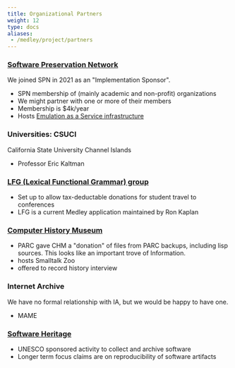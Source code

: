 ```yaml
---
title: Organizational Partners
weight: 12
type: docs
aliases:
 - /medley/project/partners
---
```


### [Software Preservation Network](https://www.softwarepreservationnetwork.org/about/)

We joined SPN in 2021 as an "Implementation Sponsor".

* SPN membership of (mainly academic and  non-profit) organizations
* We might partner with one or more of their members
* Membership is $4k/year
* Hosts [Emulation as a Service infrastructure](https://www.softwarepreservationnetwork.org/emulation-as-a-service-infrastructure/)

### Universities: CSUCI

California State University Channel Islands

* Professor Eric Kaltman

### [LFG (Lexical Functional Grammar) group](https://ling.sprachwiss.uni-konstanz.de/pages/home/lfg/ilfga/constitution.html)

* Set up to allow tax-deductable donations for student travel to conferences
* LFG is a current Medley application maintained by Ron Kaplan

### [Computer History Museum](https://computerhistory.org/)

* PARC gave CHM a "donation" of files from PARC backups, including lisp sources. This looks like an important trove of Information.
* hosts Smalltalk Zoo
* offered to record history interview

### Internet Archive

We have no formal relationship with IA, but we would be happy to have one.

* MAME

### [Software Heritage](https://www.softwareheritage.org/)

* UNESCO sponsored activity to collect and archive software
* Longer term focus claims are on reproducibility of software artifacts
